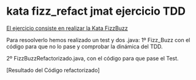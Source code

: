 # kata fizz_refact jmat ejercicio TDD

[El ejercicio consiste en realizar la Kata FizzBuzz](https://codingdojo.org/kata/FizzBuzz/)

Para resoolverlo hemos realizado un test y dos .java:
1º Fizz_Buzz con el código para que no lo pase y comprobar la dinámica del TDD.

2º FizzBuzzRefactorizado.java, con el código para que pase el Test.



[Resultado del Código refactorizado]
